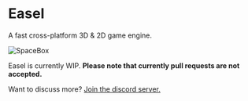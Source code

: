 # Easel
A fast cross-platform 3D & 2D game engine.

![SpaceBox](https://i.rollbot.net/spacebox.png)

Easel is currently WIP. **Please note that currently pull requests are not accepted.**

Want to discuss more? [Join the discord server.](https://discord.gg/ygUpYkUstz)

